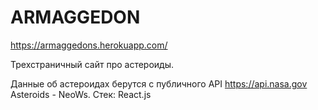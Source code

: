 # ARMAGGEDON
https://armaggedons.herokuapp.com/

Трехстраничный сайт про астероиды.

Данные об астероидах берутся с публичного API https://api.nasa.gov Asteroids - NeoWs. 
Стек: React.js
